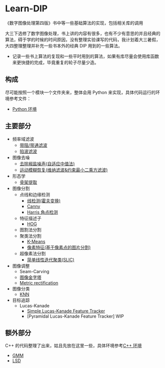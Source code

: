 # Learn-DIP

《数字图像处理第四版》书中等一些基础算法的实现，包括相关库的调用

大三下选修了数字图像处理，书上讲的内容有很多，也有不少有意思的并且经典的算法，碍于学的时候的时间原因，没有整理实验课写的代码，我计划着大三暑假，大四整理整理并补充一些书本外的经典 DIP 用到的一些算法。

- 记录一些书上算法的复现和一些平时用到的算法，如果有库尽量会使用库函数来更快捷的完成，毕竟重复的轮子尽量少造。

## 构成

尽可能按照一个模块一个文件夹来，整体会用 Python 来实现，具体代码运行的环境参考文件：
- [Python 环境](./env_Python.md)


## 主要部分

- 频率域滤波
  - [带阻/带通滤波](FrequencyDomainFilter/band-stop.py)
  - [陷波滤波](FrequencyDomainFilter/notch.py)
- 图像去噪
  - [去除椒盐噪声(自适应中值法)](Denoising/AdaptMedianFilter)
  - [运动模糊恢复(维纳滤波&约束最小二乘方滤波)](Denoising/MotionBlurRecovery)
- 形态学
  - [骨架提取](Morphology/Skeleton)
- 图像分割
  - 点线和边缘检测
    - [线检测(霍夫变换)](ImageSegmentation/LowLevelDetector/Hough)
    - [Canny](ImageSegmentation/LowLevelDetector/Canny)
    - [Harris 角点检测](ImageSegmentation/FeatureDescriptors/HOG/harris.py)
  - 特征描述子
    - [HOG](ImageSegmentation/FeatureDescriptors/HOG)
  - 图割法分割
  - 聚类法分割
    - [K-Means](ImageSegmentation/Clustering/K-Means/segmentation.py)
    - [像素特征(基于像素点的图片分割)](ImageSegmentation/Clustering/Pixel-Features)
  - 超像素法分割
    - [简单线性迭代聚类(SLIC)](ImageSegmentation/SuperPixels/slic.py)
- 图像调整
  - Seam-Carving
  - [图像金字塔](ImageAdjusting/ImagePyramid/image_pyramid.py)
  - [Metric rectification](ImageAdjusting/AffineRectification/metric_rectification.py)
- 图像分类
  - [KNN](ImageClassification/KNN/k_nearest_neighbor.py)
- 目标追踪
  - Lucas-Kanade
    - [Simple Lucas-Kanade Feature Tracker](ObjectTracking/LucasKanade/simple_lucas_kanade.py)
    - [Pyramidal Lucas-Kanade Feature Tracker] WIP
  
## 额外部分

C++ 的代码整理了出来，姑且先放在这里一些，具体环境参考[C++ 环境](./env_CXX.md)

- [GMM](CXX/GMM/CXX)
- [LSD](CXX/LSD)
